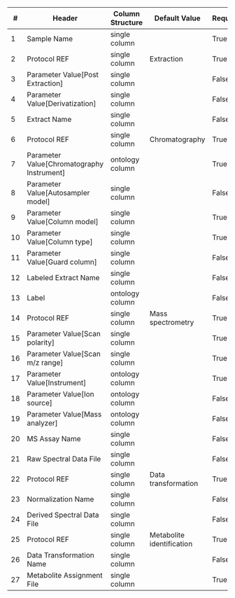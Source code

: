 | # |Header  | Column Structure  | Default Value  | Required | Min Length | Max Length |
|---|--------|-------------------|----------------|----------|------------|------------|
| 1 | Sample Name | single column |  | True | 1 | - |
| 2 | Protocol REF | single column | Extraction | True | - | - |
| 3 | Parameter Value[Post Extraction] | single column |  | False | - | - |
| 4 | Parameter Value[Derivatization] | single column |  | False | - | - |
| 5 | Extract Name | single column |  | False | - | - |
| 6 | Protocol REF | single column | Chromatography | True | - | - |
| 7 | Parameter Value[Chromatography Instrument] | ontology column |  | True | 5 | - |
| 8 | Parameter Value[Autosampler model] | single column |  | False | - | - |
| 9 | Parameter Value[Column model] | single column |  | True | 5 | - |
| 10 | Parameter Value[Column type] | single column |  | True | 5 | - |
| 11 | Parameter Value[Guard column] | single column |  | False | - | - |
| 12 | Labeled Extract Name | single column |  | False | - | - |
| 13 | Label | ontology column |  | False | - | - |
| 14 | Protocol REF | single column | Mass spectrometry | True | - | - |
| 15 | Parameter Value[Scan polarity] | single column |  | True | 1 | - |
| 16 | Parameter Value[Scan m/z range] | single column |  | True | 1 | - |
| 17 | Parameter Value[Instrument] | ontology column |  | True | 1 | - |
| 18 | Parameter Value[Ion source] | ontology column |  | False | - | - |
| 19 | Parameter Value[Mass analyzer] | ontology column |  | False | - | - |
| 20 | MS Assay Name | single column |  | False | - | - |
| 21 | Raw Spectral Data File | single column |  | False | - | - |
| 22 | Protocol REF | single column | Data transformation | True | - | - |
| 23 | Normalization Name | single column |  | False | - | - |
| 24 | Derived Spectral Data File | single column |  | False | - | - |
| 25 | Protocol REF | single column | Metabolite identification | True | - | - |
| 26 | Data Transformation Name | single column |  | False | - | - |
| 27 | Metabolite Assignment File | single column |  | True | 1 | - |
